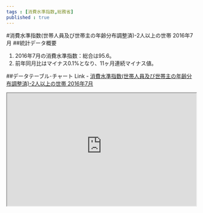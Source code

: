 ```yaml
--- 
tags : [消費水準指数,総務省] 
published : true
---
```

#消費水準指数(世帯人員及び世帯主の年齢分布調整済)-2人以上の世帯 2016年7月
##統計データ概要
1. 2016年7月の消費水準指数：総合は95.6。
1. 前年同月比はマイナス0.1%となり、11ヶ月連続マイナス値。



##データテーブル･チャート
Link - [消費水準指数(世帯人員及び世帯主の年齢分布調整済)-2人以上の世帯 2016年7月](
http://knowledgevault.saecanet.com/charts/am-consulting.co.jp-2016-08-30-21-22-58.html
)

<iframe src="
http://knowledgevault.saecanet.com/charts/am-consulting.co.jp-2016-08-30-21-22-58.html
" width="100%" height="300px"></iframe>